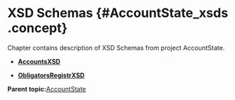 # XSD Schemas {#AccountState_xsds .concept}

Chapter contains description of XSD Schemas from project AccountState.

-   **[AccountsXSD](../../../projects/AccountState/SharedResources/AccountsXSD.xsd.md)**  

-   **[ObligatorsRegistrXSD](../../../projects/AccountState/SharedResources/ObligatorsRegistrXSD.xsd.md)**  


**Parent topic:**[AccountState](../../../projects/AccountState/AccountState.md)

